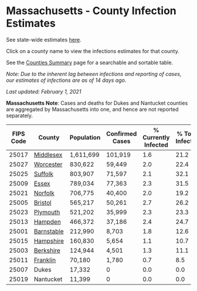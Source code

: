 # Massachusetts - County Infection Estimates

See state-wide estimates [here](/infections/us-ma).

Click on a county name to view the infections estimates for that county.

See the [Counties Summary](/infections/summary-counties) page for a searchable and sortable table.

*Note: Due to the inherent lag between infections and reporting of cases, our estimates of infections are as of 14 days ago.*

*Last updated: February 1, 2021*

**Massachusetts Note**: Cases and deaths for Dukes and Nantucket counties are aggregated by Massachusetts into one, and hence are not reported separately.

|   FIPS Code |                   County |   Population |   Confirmed Cases |   % Currently Infected |   % Total Infected |
|-------------|--------------------------|--------------|-------------------|------------------------|--------------------|
|       25017 |   [Middlesex](middlesex) |    1,611,699 |           101,919 |                    1.6 |               21.2 |
|       25027 |   [Worcester](worcester) |      830,622 |            59,449 |                    2.0 |               22.4 |
|       25025 |       [Suffolk](suffolk) |      803,907 |            71,597 |                    2.1 |               32.1 |
|       25009 |           [Essex](essex) |      789,034 |            77,363 |                    2.3 |               31.5 |
|       25021 |       [Norfolk](norfolk) |      706,775 |            40,400 |                    2.0 |               19.2 |
|       25005 |       [Bristol](bristol) |      565,217 |            50,261 |                    2.7 |               26.2 |
|       25023 |     [Plymouth](plymouth) |      521,202 |            35,999 |                    2.3 |               23.3 |
|       25013 |       [Hampden](hampden) |      466,372 |            37,186 |                    2.4 |               24.7 |
|       25001 | [Barnstable](barnstable) |      212,990 |             8,703 |                    1.8 |               12.6 |
|       25015 |   [Hampshire](hampshire) |      160,830 |             5,654 |                    1.1 |               10.7 |
|       25003 |   [Berkshire](berkshire) |      124,944 |             4,501 |                    1.3 |               11.1 |
|       25011 |     [Franklin](franklin) |       70,180 |             1,780 |                    0.7 |                8.5 |
|       25007 |                    Dukes |       17,332 |                 0 |                    0.0 |                0.0 |
|       25019 |                Nantucket |       11,399 |                 0 |                    0.0 |                0.0 |
